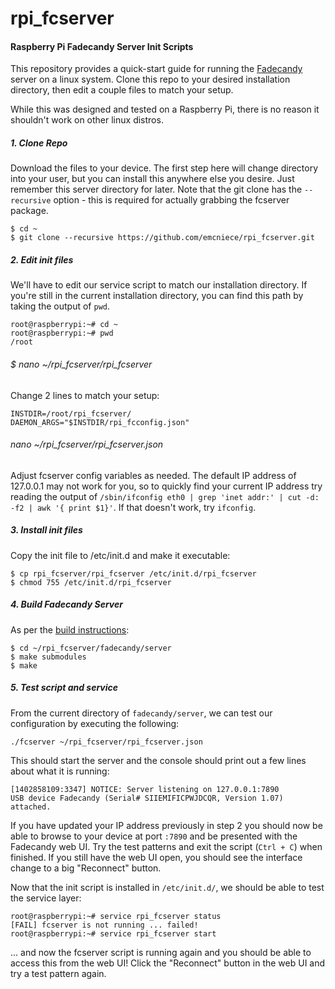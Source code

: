 rpi_fcserver
============

#### Raspberry Pi Fadecandy Server Init Scripts

This repository provides a quick-start guide for running the [Fadecandy](https://github.com/scanlime/fadecandy) server on a linux system. Clone this repo to your desired installation directory, then edit a couple files to match your setup.

While this was designed and tested on a Raspberry Pi, there is no reason it shouldn't work on other linux distros.

##### 1. Clone Repo

Download the files to your device. The first step here will change directory into your user, but you can install this anywhere else you desire. Just remember this server directory for later. Note that the git clone has the `--recursive` option - this is required for actually grabbing the fcserver package.


    $ cd ~
    $ git clone --recursive https://github.com/emcniece/rpi_fcserver.git


##### 2. Edit init files

We'll have to edit our service script to match our installation directory. If you're still in the current installation directory, you can find this path by taking the output of `pwd`.

    root@raspberrypi:~# cd ~
    root@raspberrypi:~# pwd
    /root


###### $ nano ~/rpi_fcserver/rpi_fcserver

Change 2 lines to match your setup:


    INSTDIR=/root/rpi_fcserver/
    DAEMON_ARGS="$INSTDIR/rpi_fcconfig.json"


###### nano ~/rpi_fcserver/rpi_fcserver.json

Adjust fcserver config variables as needed. The default IP address of 127.0.0.1 may not work for you, so to quickly find your current IP address try reading the output of `/sbin/ifconfig eth0 | grep 'inet addr:' | cut -d: -f2 | awk '{ print $1}'`. If that doesn't work, try `ifconfig`.


##### 3. Install init files

Copy the init file to /etc/init.d and make it executable: 

    $ cp rpi_fcserver/rpi_fcserver /etc/init.d/rpi_fcserver
    $ chmod 755 /etc/init.d/rpi_fcserver


##### 4. Build Fadecandy Server

As per the [build instructions](https://github.com/scanlime/fadecandy/tree/master/server):

    $ cd ~/rpi_fcserver/fadecandy/server
    $ make submodules
    $ make


##### 5. Test script and service

From the current directory of `fadecandy/server`, we can test our configuration by executing the following:

`./fcserver ~/rpi_fcserver/rpi_fcserver.json`

This should start the server and the console should print out a few lines about what it is running:

    [1402858109:3347] NOTICE: Server listening on 127.0.0.1:7890
    USB device Fadecandy (Serial# SIIEMIFICPWJDCQR, Version 1.07) attached.

If you have updated your IP address previously in step 2 you should now be able to browse to your device at port `:7890` and be presented with the Fadecandy web UI. Try the test patterns and exit the script (`Ctrl + C`) when finished. If you still have the web UI open, you should see the interface change to a big "Reconnect" button.

Now that the init script is installed in `/etc/init.d/`, we should be able to test the service layer:

    root@raspberrypi:~# service rpi_fcserver status
    [FAIL] fcserver is not running ... failed!
    root@raspberrypi:~# service rpi_fcserver start

... and now the fcserver script is running again and you should be able to access this from the web UI! Click the "Reconnect" button in the web UI and try a test pattern again.

